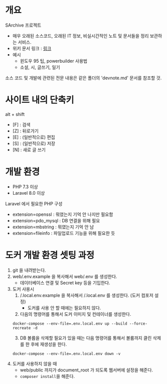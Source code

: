 # 개요 
SArchive 프로젝트
* 매우 오래된 소스코드, 오래된 IT 정보, 비실시간적인 노트 및 문서들을 정리 보관하는 서비스.
* 위키 문서 링크 : [링크](https://swiki.asv.kr/wiki/개발:SARChive_프로젝트)
* 예시
  * 윈도우 95 팁, powerbuilder 사용법
  * 소설, 시, 글쓰기, 일기


소스 코드 및 개발에 관련된 전문 내용은 같은 폴더의 'devnote.md' 문서를 참조할 것.


# 사이트 내의 단축키
alt + shift
- [F] : 검색
- [Z] : 뒤로가기
- [E] : (일반적으로) 편집
- [S] : (일반적으로) 저장
- [N] : 새로 글 쓰기


# 개발 환경
* PHP 7.3 이상
* Laravel 8.0 이상


Laravel 에서 필요한 PHP 구성

* extension=openssl : 뭐였는지 기억 안 나지만 필요함
* extension=pdo_mysql : DB 연결을 위해 필요
* extension=mbstring : 뭐였는지 기억 안 남
* extension=fileinfo : 파일업로드 기능을 위해 필요한 듯


# 도커 개발 환경 셋팅 과정
1. git 을 내려받는다.
2. web/.env.example 을 복사해서 web/.env 를 생성한다.
    - 데이터베이스 연결 및 Secret key 등을 기입한다.
3. 도커 사용시
    1. /.local.env.example 을 복사해서 /.local.env 를 생성한다. (도커 컴포저 설정)
        - 도커를 사용 안 할 때에는 필요하지 않다.
    2. 다음의 명령어를 통해서 도커 이미지 및 컨테이너를 생성한다.
    ```console
    docker-compose --env-file=.env.local.env up --build --force-recreate -d
    ```
    3. DB 볼륨을 삭제할 필요가 있을 때는 다음 명령어를 통해서 볼륨까지 클린 삭제를 한 후에 재생성을 한다.
    ```console
    docker-compose --env-file=.env.local.env down -v
    ```
4. 도커를 사용하지 않을 때
    - web/public 까지가 document_root 가 되도록 웹서버에 설정을 해준다.
    - `composer install`을 해준다.